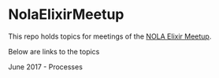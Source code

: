 # NolaElixirMeetup

This repo holds topics for meetings of the [NOLA Elixir Meetup](https://www.meetup.com/Nola-Elixir-Meetup/).

Below are links to the topics

June 2017 - Processes
